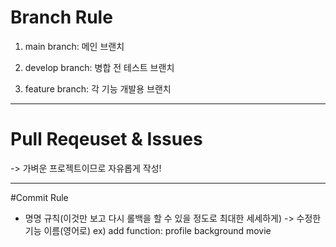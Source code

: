 # Branch Rule

1. main branch: 메인 브랜치

2. develop branch: 병합 전 테스트 브랜치

3. feature branch: 각 기능 개발용 브랜치

---

# Pull Reqeuset & Issues
-> 가벼운 프로젝트이므로 자유롭게 작성!

---

#Commit  Rule
- 명명 규칙(이것만 보고 다시 롤백을 할 수 있을 정도로 최대한 세세하게)
-> 수정한 기능 이름(영어로)
ex) add function: profile background movie
